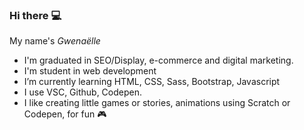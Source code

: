 
### Hi there :computer:

<span>My name's *Gwenaëlle*</span>

-  I'm graduated in SEO/Display, e-commerce and digital marketing.
-  I'm student in web development
-  I’m currently learning HTML, CSS, Sass, Bootstrap, Javascript
-  I use VSC, Github, Codepen.
-  I like creating little games or stories, animations using Scratch or Codepen, for fun :video_game:




